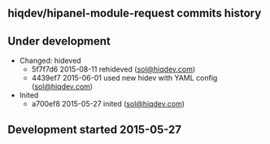 hiqdev/hipanel-module-request commits history
---------------------------------------------

## Under development

- Changed: hideved
    - 5f7f7d6 2015-08-11 rehideved (sol@hiqdev.com)
    - 4439ef7 2015-06-01 used new hidev with YAML config (sol@hiqdev.com)
- Inited
    - a700ef8 2015-05-27 inited (sol@hiqdev.com)

## Development started 2015-05-27

